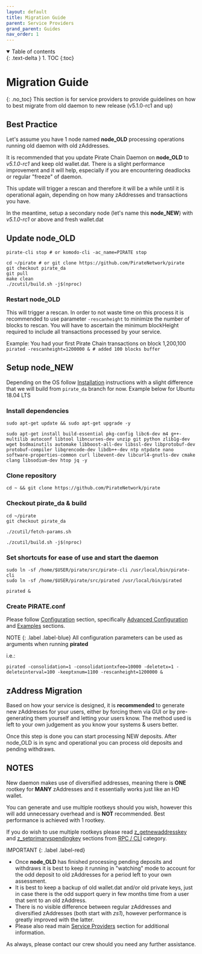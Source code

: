 ```yaml
---
layout: default
title: Migration Guide
parent: Service Providers
grand_parent: Guides
nav_order: 1
---
```


<details open markdown="block">
  <summary>
    Table of contents
  </summary>
  {: .text-delta }
1. TOC
{:toc}
</details>

# Migration Guide
{: .no_toc}
This section is for service providers to provide guidelines on how to best migrate from old daemon to new release (v5.1.0-rc1 and up)

## Best Practice
Let's assume you have 1 node named **node_OLD** processing operations running old daemon with old zAddresses.

It is recommended that you update Pirate Chain Daemon on **node_OLD** to _v5.1.0-rc1_ and keep old wallet.dat. There is a slight performance improvement and it will help, especially if you are encountering deadlocks or regular "freeze" of daemon.

This update will trigger a rescan and therefore it will be a while until it is operational again, depending on how many zAddresses and transactions you have.

In the meantime, setup a secondary node (let's name this **node_NEW**) with _v5.1.0-rc1_ or above and fresh wallet.dat

## Update node_OLD
```
pirate-cli stop # or komodo-cli -ac_name=PIRATE stop

cd ~/pirate # or git clone https://github.com/PirateNetwork/pirate
git checkout pirate_da
git pull
make clean
./zcutil/build.sh -j$(nproc)
```

### Restart node_OLD
This will trigger a rescan. In order to not waste time on this process it is recommended to use parameter `-rescanheight` to minimize the number of blocks to rescan.
You will have to ascertain the minimum blockHeight required to include all transactions processed by your service.

Example:
You had your first Pirate Chain transactions on block 1,200,100
`pirated -rescanheight=1200000 & # added 100 blocks buffer`

## Setup node_NEW
Depending on the OS follow [Installation](../../installation) instructions with a slight difference that we will build from `pirate_da` branch for now.
Example below for Ubuntu 18.04 LTS

### Install dependencies
```
sudo apt-get update && sudo apt-get upgrade -y
```
```
sudo apt-get install build-essential pkg-config libc6-dev m4 g++-multilib autoconf libtool libncurses-dev unzip git python zlib1g-dev wget bsdmainutils automake libboost-all-dev libssl-dev libprotobuf-dev protobuf-compiler libqrencode-dev libdb++-dev ntp ntpdate nano software-properties-common curl libevent-dev libcurl4-gnutls-dev cmake clang libsodium-dev htop jq -y
```

### Clone repository
```
cd ~ && git clone https://github.com/PirateNetwork/pirate
```

### Checkout pirate_da & build
```
cd ~/pirate
git checkout pirate_da

./zcutil/fetch-params.sh

./zcutil/build.sh -j$(nproc)
```

### Set shortcuts for ease of use and start the daemon
```
sudo ln -sf /home/$USER/pirate/src/pirate-cli /usr/local/bin/pirate-cli 
sudo ln -sf /home/$USER/pirate/src/pirated /usr/local/bin/pirated

pirated &
```

### Create PIRATE.conf
Please follow [Configuration](../../configuration) section, specifically [Advanced Configuration](../../configuration/advanced) and [Examples](../../configuration/examples) sections.

NOTE
{: .label .label-blue}
All configuration parameters can be used as arguments when running **pirated**

i.e.: 
```
pirated -consolidation=1 -consolidationtxfee=10000 -deletetx=1 -deleteinterval=100 -keeptxnum=1100 -rescanheight=1200000 &
```

## zAddress Migration
Based on how your service is designed, it is **recommended** to generate new zAddresses for your users, either by forcing them via GUI or by pre-generating them yourself and letting your users know.
The method used is left to your own judgement as you know your systems & users better.

Once this step is done you can start processing NEW deposits. After node_OLD is in sync and operational you can process old deposits and pending withdraws.

## NOTES
New daemon makes use of diversified addresses, meaning there is **ONE** rootkey for **MANY** zAddresses and it essentially works just like an HD wallet.

You can generate and use multiple rootkeys should you wish, however this will add unnecessary overhead and is **NOT** recommended. 
Best performance is achieved with 1 rootkey.

If you do wish to use multiple rootkeys please read [z_getnewaddresskey](.../../rpc/z_getnewaddresskey) and [z_setprimaryspendingkey](../../rpc/z_setprimaryspendingkey) sections from [RPC / CLI](../../rpc) category.

IMPORTANT
{: .label .label-red}

- Once **node_OLD** has finished processing pending deposits and withdraws it is best to keep it running in "watching" mode to account for the odd deposit to old zAddresses for a period left to your own assessment.
- It is best to keep a backup of old wallet.dat and/or old private keys, just in case there is the odd support query in few months time from a user that sent to an old zAddress.
- There is no visible difference between regular zAddresses and diversified zAddresses (both start with _zs1_), however performance is greatly improved with the latter.
- Please also read main [Service Providers](../../service_providers) section for additional information.

As always, please contact our crew should you need any further assistance.
